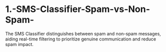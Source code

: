 # 1.-SMS-Classifier-Spam-vs-Non-Spam-
The SMS Classifier distinguishes between spam and non-spam messages, aiding real-time filtering to prioritize genuine communication and reduce spam impact.

